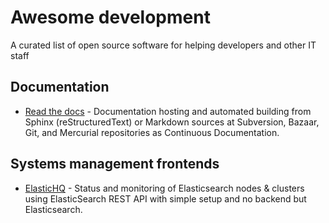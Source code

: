 # Awesome development
A curated list of open source software for helping developers and other IT staff

## Documentation
* [Read the docs](https://read-the-docs.readthedocs.org/) - Documentation hosting and automated building from Sphinx (reStructuredText) or Markdown sources at Subversion, Bazaar, Git, and Mercurial repositories as Continuous Documentation.

## Systems management frontends
* [ElasticHQ](http://www.elastichq.org/index.html) - Status and monitoring of Elasticsearch nodes & clusters using ElasticSearch REST API with simple setup and no backend but Elasticsearch.
